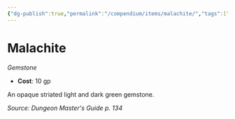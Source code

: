 ```yaml
---
{"dg-publish":true,"permalink":"/compendium/items/malachite/","tags":["compendium/src/5e/dmg","item/wealth/gemstone"]}
---
```


# Malachite
*Gemstone*  

- **Cost**: 10 gp

An opaque striated light and dark green gemstone.

*Source: Dungeon Master's Guide p. 134*
